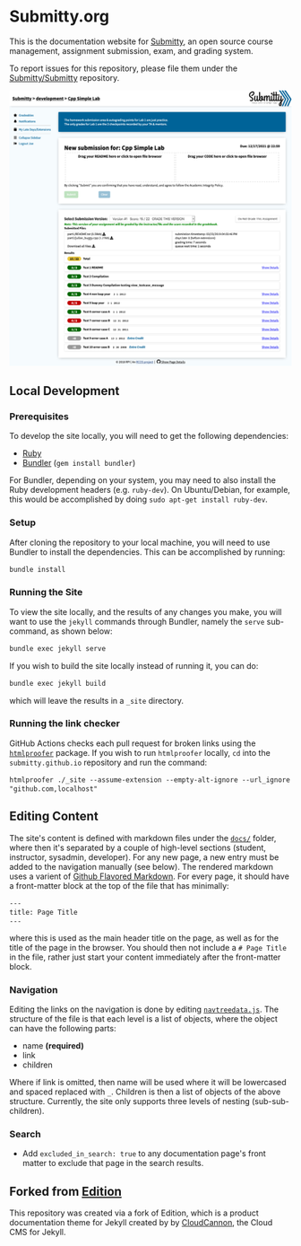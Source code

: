 # Submitty.org

This is the documentation website for [Submitty](http://submitty.org),
an open source course management, assignment submission, exam, and grading system.


To report issues for this repository, please file them under the
[Submitty/Submitty](https://github.com/Submitty/Submitty) repository.

![Submitty screenshot](images/Submission_Result_Buggy.png)

## Local Development

### Prerequisites

To develop the site locally, you will need to get the following dependencies:

* [Ruby](https://www.ruby-lang.org/en/)
* [Bundler](https://bundler.io/) (`gem install bundler`)

For Bundler, depending on your system, you may need to also install the
Ruby development headers (e.g. `ruby-dev`). On Ubuntu/Debian,
for example, this would be accomplished by doing `sudo apt-get install ruby-dev`.

### Setup

After cloning the repository to your local machine, you will need to use
Bundler to install the dependencies. This can be accomplished
by running:

```bash
bundle install
```

### Running the Site

To view the site locally, and the results of any changes you make,
you will want to use the `jekyll` commands through Bundler, namely
the `serve` sub-command, as shown below:

```bash
bundle exec jekyll serve
```

If you wish to build the site locally instead of running it, you can do:

```bash
bundle exec jekyll build
```

which will leave the results in a `_site` directory.

### Running the link checker

GitHub Actions checks each pull request for broken links using the
[`htmlproofer`](https://github.com/gjtorikian/html-proofer)
package.  If you wish to run `htmlproofer` locally, `cd` into the `submitty.github.io`
repository and run the command:
```
htmlproofer ./_site --assume-extension --empty-alt-ignore --url_ignore "github.com,localhost"
```

## Editing Content

The site's content is defined with markdown files under the
[`docs/`](https://github.com/Submitty/submitty.github.io/blob/main/_docs) folder, where
then it's separated by a couple of high-level sections (student, instructor,
sysadmin, developer).  For any new page, a new entry must be added to the
navigation manually (see below). The rendered markdown uses a varient of
[Github Flavored Markdown](https://github.github.com/gfm/). For every page,
it should have a front-matter block at the top of the file that has minimally:

```
---
title: Page Title
---
```

where this is used as the main header title on the page, as well as for the title
of the page in the browser. You should then not include a `# Page Title`
in the file, rather just start your content immediately after the front-matter block.

### Navigation

Editing the links on the navigation is done by editing
[`navtreedata.js`](https://github.com/Submitty/submitty.github.io/blob/main/navtreedata.js).
The structure of the file is that each level is a list of objects, where the object can have the following parts:

* name __(required)__
* link
* children

Where if link is omitted, then name will be used where it will be lowercased
and spaced replaced with `_`. Children is then a list of objects of the
above structure. Currently, the site only supports three levels of nesting (sub-sub-children).

### Search

* Add `excluded_in_search: true` to any documentation page's front matter to exclude that page in the search results.

## Forked from [Edition](https://github.com/CloudCannon/edition-jekyll-template)

This repository was created via a fork of Edition, which is a product documentation theme for Jekyll created
by by [CloudCannon](http://cloudcannon.com/), the Cloud CMS for Jekyll.
